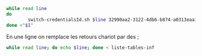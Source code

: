 ```bash
while read line
do
        switch-credentialsId.sh $line 32990aa2-3122-4db6-b874-a0313eaa1d31
done <"$1"
```

En une ligne on remplace les retours chariot par des ;
```bash
while read line; do echo $line; done < liste-tables-inf
```
